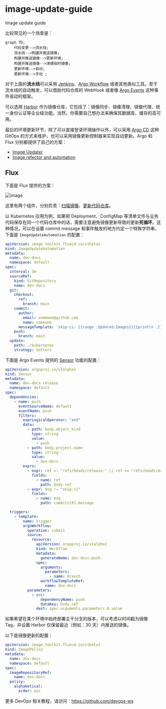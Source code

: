 # image-update-guide
Image update guide

比较常见的一个场景是：

```mermaid
graph TD;
    代码变更-->流水线;
    流水线-->构建并推送镜像;
    构建并推送镜像-->更新环境;
    构建并推送镜像-->清理临时镜像;
    更新环境-->自动;
    更新环境-->手动 ;
```

对于上面的**流水线**可以采用 [Jenkins](https://github.com/devops-ws/jenkins-learning-guide)、[Argo Workflow](https://github.com/devops-ws/argo-workflows-guide) 或者其他类似工具。至于流水线的自动触发，可以借助代码仓库的 WebHook 或者像 [Argo Events](https://argoproj.github.io/argo-events/) 这种事件驱动的框架。

可以选用 [Harbor](https://github.com/devops-ws/harbor-guide) 作为镜像仓库，它包括了：镜像同步、镜像清理、镜像代理、统一身份认证等企业级功能。当然，你需要自己想办法来确保其数据库、缓存的高可用。

最后的环境更新环节，除了可以直接登录环境操作以外，可以采用 [Argo CD](https://github.com/devops-ws/argo-cd-guide) 这种 GitOps 的方式来维护，也可以采用镜像更新控制器来实现自动更新。Argo 和 Flux 分别都提供了自己的方案：

* [Image Updater](https://github.com/argoproj-labs/argocd-image-updater)
* [Image refector and automation](https://fluxcd.io/flux/components/image/)

## Flux

下面是 Flux 提供的方案：

![image](https://github.com/devops-ws/image-update-guide/assets/1450685/713bbd28-d9d1-402f-a21d-59e4bd409a96)

这里有两个组件，分别负责：[扫描镜像](https://github.com/fluxcd/image-reflector-controller)、[更新代码仓库](https://github.com/fluxcd/image-automation-controller)。

以 Kubernetes 应用为例，如果把 Deployment、ConfigMap 等清单文件与业务代码保存在同一个代码仓库中的话，需要注意避免镜像更新导致的更新**死循环**。这种情况，可以在设置 commit message 和事件触发的地方约定一个特殊字符串，下面是 `ImageUpdateAutomation` 的配置：

```yaml
apiVersion: image.toolkit.fluxcd.io/v1beta1
kind: ImageUpdateAutomation
metadata:
  name: dev-docs
  namespace: default
spec:
  interval: 3m
  sourceRef:
    kind: GitRepository
    name: dev-docs
  git:
    checkout:
      ref:
        branch: main
    commit:
      author:
        email: someone@github.com
        name: someone
      messageTemplate: 'skip-ci: {{range .Updated.Images}}{{println .}}{{end}}'
    push:
      branch: main
  update:
    path: ./kubernetes
    strategy: Setters
```

下面是 Argo Events 提供的 [Sensor](https://argoproj.github.io/argo-events/concepts/sensor/) 功能的配置：

```yaml
apiVersion: argoproj.io/v1alpha1
kind: Sensor
metadata:
  name: dev-docs-release
  namespace: default
spec:
  dependencies:
    - name: push
      eventSourceName: default
      eventName: push
      filters:
        exprLogicalOperator: "and"
        data:
          - path: body.object_kind
            type: string
            value:
              - push
          - path: body.project.name
            type: string
            value:
              - dev-docs
        exprs:
          - expr: ref =~ "refs/heads/release-" || ref == "refs/heads/main"
            fields:
              - name: ref
                path: body.ref
          - expr: msg !~ "skip-ci"
            fields:
              - name: msg
                path: commits[0].message

  triggers:
    - template:
        name: trigger
        argoWorkflow:
          operation: submit
          source:
            resource:
              apiVersion: argoproj.io/v1alpha1
              kind: Workflow
              metadata:
                generateName: dev-docs-push-
              spec:
                arguments:
                  parameters:
                    - name: branch
                workflowTemplateRef:
                  name: dev-docs
          parameters:
            - src:
                dependencyName: push
                dataKey: body.ref
              dest: spec.arguments.parameters.0.value
```

如果希望在某个环境中始终部署主干分支的版本，可以考虑以时间戳为镜像 Tag，并设置 Harbor 仅保留最近（例如：30 天）内推送的镜像。

以下是镜像更新的配置：

```yaml
apiVersion: image.toolkit.fluxcd.io/v1beta2
kind: ImagePolicy
metadata:
  name: dev-docs
  namespace: default
spec:
  imageRepositoryRef:
    name: dev-docs
  policy:
    alphabetical:
      order: asc
```

更多 DevOps 相关教程，请访问：https://github.com/devops-ws
